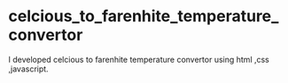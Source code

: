# celcious_to_farenhite_temperature_convertor
I developed celcious to farenhite temperature convertor using html ,css ,javascript.
